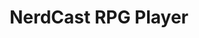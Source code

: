 ---
title: NerdCast RPG Player
type: Landing Page
desc: ⚔ Landing page for the NerdCast of RPG from Jovem Nerd.
tech: HTML, CSS, React and Next.js, Tailwind CSS and Framer-motion.
extra: false
extraInfo: ""
codeLink: https://github.com/luizfverissimo/nerdcast-rpg-player
link: https://nerdcast-rpg-player.vercel.app/
coverImg: /img/nerdcast/1.png
images:
  - /img/nerdcast/1.png  
  - /img/nerdcast/2.png  
  - /img/nerdcast/3.png
  - /img/nerdcast/4.png
---